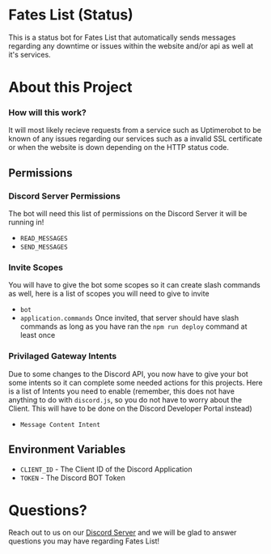 # Fates List (Status)
This is a status bot for Fates List that automatically sends messages regarding any downtime or issues within the website and/or api as well at it's services.

# About this Project
### How will this work?
It will most likely recieve requests from a service such as Uptimerobot to be known of any issues regarding our services such as a invalid SSL certificate or when the website is down depending on the HTTP status code.

## Permissions
### Discord Server Permissions
The bot will need this list of permissions on the Discord Server it will be running in!
- ```READ_MESSAGES```
- ```SEND_MESSAGES```
### Invite Scopes
You will have to give the bot some scopes so it can create slash commands as well, here is a list of scopes you will need to give to invite
- ```bot```
- ```application.commands```
Once invited, that server should have slash commands as long as you have ran the `npm run deploy` command at least once
### Privilaged Gateway Intents
Due to some changes to the Discord API, you now have to give your bot some intents so it can complete some needed actions for this projects. Here is a list of Intents you need to enable (remember, this does not have anything to do with `discord.js`, so you do not have to worry about the Client. This will have to be done on the Discord Developer Portal instead)
- ```Message Content Intent```
## Environment Variables
- ```CLIENT_ID``` - The Client ID of the Discord Application
- ```TOKEN``` - The Discord BOT Token

# Questions?
Reach out to us on our [Discord Server](https://discord.gg/cMAnfu8AJB) and we will be glad to answer questions you may have regarding Fates List!
